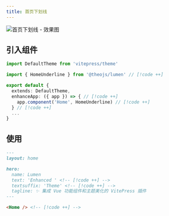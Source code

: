 ```yaml
---
title: 首页下划线
---
```


![首页下划线 - 效果图](https://i.theojs.cn/docs/202411071153583.webp)

## 引入组件

```ts [.vitepress/theme/index.ts]
import DefaultTheme from 'vitepress/theme'

import { HomeUnderline } from '@theojs/lumen' // [!code ++]

export default {
  extends: DefaultTheme,
  enhanceApp: ({ app }) => { // [!code ++]
    app.component('Home', HomeUnderline) // [!code ++]
  } // [!code ++]
  ...
}
```

## 使用

```markdown [.vitepress/index.md]
---
layout: home

hero:
  name: Lumen
  text: 'Enhanced ' <!-- [!code ++] -->
  textsuffix: 'Theme' <!-- [!code ++] -->
  tagline: ✨ 集成 Vue 功能组件和主题美化的 VitePress 插件
---

<Home /> <!-- [!code ++] -->
```
